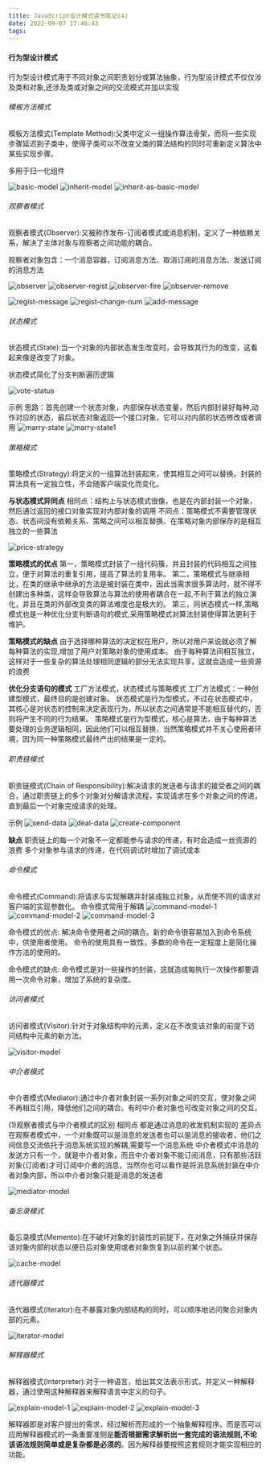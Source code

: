 ```yaml
---
title: JavaScript设计模式读书笔记(4)
date: 2022-09-07 17:40:43
tags:
---
```


#### 行为型设计模式
行为型设计模式用于不同对象之间职责划分或算法抽象，行为型设计模式不仅仅涉及类和对象,还涉及类或对象之间的交流模式并加以实现

###### 模板方法模式
模板方法模式(Template Method):父类中定义一组操作算法骨架，而将一些实现步骤延迟到子类中，使得子类可以不改变父类的算法结构的同时可重新定义算法中某些实现步骤。

多用于归一化组件

![basic-model](basic-model.png)
![inherit-model](inherit-model.png)
![inherit-as-basic-model](inherit-as-basic-model.png)

###### 观察者模式
观察者模式(Observer):又被称作发布-订阅者模式或消息机制，定义了一种依赖关系，解决了主体对象与观察者之间功能的耦合。

观察者对象包含：一个消息容器，订阅消息方法、取消订阅的消息方法、发送订阅的消息方法

![observer](observer.png)
![observer-regist](observer-regist.png)
![observer-fire](observer-fire.png)
![observer-remove](observer-remove.png)

![regist-message](regist-message.png)
![regist-change-num](regist-change-num.png)
![add-message](add-message.png)

###### 状态模式
状态模式(State):当一个对象的内部状态发生改变时，会导致其行为的改变，这看起来像是改变了对象。

状态模式简化了分支判断遍历逻辑

![vote-status](vote-status.png)

示例
思路：首先创建一个状态对象，内部保存状态变量，然后内部封装好每种,动作对应的状态，最后状态对象返回一个接口对象，它可以对内部的状态修改或者调用
![marry-state](marry-state.png)
![marry-state1](marry-state1.png)

###### 策略模式
策略模式(Strategy):将定义的一组算法封装起来，使其相互之间可以替换。封装的算法具有一定独立性，不会随客户端变化而变化。

**与状态模式异同点**
相同点：结构上与状态模式很像，也是在内部封装一个对象，然后通过返回的接口对象实现对内部对象的调用
不同点：策略模式不需要管理状态、状态间没有依赖关系、策略之间可以相互替换、在策略对象内部保存的是相互独立的一些算法

![price-strategy](price-strategy.png)

**策略模式的优点**
第一，策略模式封装了一组代码簇，并且封装的代码相互之间独立，便于对算法的重复引用，提高了算法的复用率。
第二，策略模式与继承相比，在类的继承中继承的方法是被封装在类中，因此当需求很多算法时，就不得不创建出多种类，这样会导致算法与算法的使用者耦合在一起,不利于算法的独立演化，并且在类的外部改变类的算法难度也是极大的。
第三，同状态模式一样,策略模式也是一种优化分支判断语句的模式,采用策略模式对算法封装使得算法更利于维护。

**策略模式的缺点**
由于选择哪种算法的决定权在用户，所以对用户来说就必须了解每种算法的实现,增加了用户对策略对象的使用成本。
由于每种算法间相互独立，这样对于一些复杂的算法处理相同逻辑的部分无法实现共享，这就会造成一些资源的浪费

**优化分支语句的模式**
工厂方法模式，状态模式与策略模式
工厂方法模式：一种创建型模式，最终目的是创建对象。
状态模式是行为型模式，不过在状态模式中，其核心是对状态的控制来决定表现行为，所以状态之间通常是不能相互替代的，否则将产生不同的行为结果。
策略模式是行为型模式，核心是算法，由于每种算法要处理的业务逻辑相同，因此他们可以相互替换，当然策略模式并不关心使用者环境，因为同一种策略模式最终产出的结果是一定的。

###### 职责链模式
职责链模式(Chain of Responsibility):解决请求的发送者与请求的接受者之间的耦合，通过职责链上的多个对象对分解请求流程，实现请求在多个对象之间的传递，直到最后一个对象完成请求的处理。

示例
![send-data](send-data.png)
![deal-data](deal-data.png)
![create-component](create-component.png)

**缺点**
职责链上的每一个对象不一定都能参与请求的传递，有时会造成一丝资源的浪费
多个对象参与请求的传递，在代码调试时增加了调试成本

###### 命令模式
命令模式(Command):将请求与实现解耦并封装成独立对象，从而使不同的请求对客户端的实现参数化。
命令模式常用于解耦
![command-model-1](command-model-1.png)
![command-model-2](command-model-2.png)
![command-model-3](command-model-3.png)

命令模式的优点:
解决命令使用者之间的耦合。新的命令很容易加入到命令系统中，供使用者使用。
命令的使用具有一致性，多数的命令在一定程度上是简化操作方法的使用的。

命令模式的缺点:
命令模式是对一些操作的封装，这就造成每执行一次操作都要调用一次命令对象，增加了系统的复杂度。

###### 访问者模式
访问者模式(Visitor):针对于对象结构中的元素，定义在不改变该对象的前提下访问结构中元素的新方法。

![visitor-model](visitor-model.png)

###### 中介者模式
中介者模式(Mediator):通过中介者对象封装一系列对象之间的交互，使对象之间不再相互引用，降低他们之间的耦合。有时中介者对象也可改变对象之间的交互。

(1)观察者模式与中介者模式的区别
相同点
都是通过消息的收发机制实现的
差异点
在观察者模式中，一个对象既可以是消息的发送者也可以是消息的接收者，他们之间信息交流依托于消息系统实现的解耦,需要写一个消息系统
中介者模式中消息的发送方只有一个，就是中介者对象，而且中介者对象不能订阅消息，只有那些活跃对象(订阅者)才可订阅中介者的消息，当然你也可以看作是将消息系统封装在中介者对象内部，所以中介者对象只能是消息的发送者

![mediator-model](mediator-model.png)

###### 备忘录模式
备忘录模式(Memento):在不破坏对象的封装性的前提下，在对象之外捕获并保存该对象内部的状态以便日后对象使用或者对象恢复到以前的某个状态。

![cache-model](cache-model.png)

###### 迭代器模式
迭代器模式(Iterator):在不暴露对象内部结构的同时，可以顺序地访问聚合对象内部的元素。

![iterator-model](iterator-model.png)

###### 解释器模式
解释器模式(Interpreter):对于一种语言，给出其文法表示形式，并定义一种解释器，通过使用这种解释器来解释语言中定义的句子。

![explain-model-1](explain-model-1.png)
![explain-model-2](explain-model-2.png)
![explain-model-3](explain-model-3.png)

解释器即是对客户提出的需求，经过解析而形成的一个抽象解释程序。而是否可以应用解释器模式的一条重要准侧是**能否根据需求解析出一套完成的语法规则,不论该语法规则简单或是复杂都是必须的**。因为解释器要按照这套规则才能实现相应的功能。